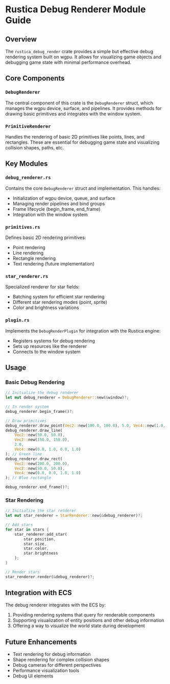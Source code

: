 # Rustica Debug Renderer Module Guide

## Overview

The `rustica_debug_render` crate provides a simple but effective debug rendering system built on wgpu. It allows for visualizing game objects and debugging game state with minimal performance overhead.

## Core Components

### `DebugRenderer`

The central component of this crate is the `DebugRenderer` struct, which manages the wgpu device, surface, and pipelines. It provides methods for drawing basic primitives and integrates with the window system.

### `PrimitiveRenderer`

Handles the rendering of basic 2D primitives like points, lines, and rectangles. These are essential for debugging game state and visualizing collision shapes, paths, etc.

## Key Modules

### `debug_renderer.rs`

Contains the core `DebugRenderer` struct and implementation. This handles:
- Initialization of wgpu device, queue, and surface
- Managing render pipelines and bind groups
- Frame lifecycle (begin_frame, end_frame)
- Integration with the window system

### `primitives.rs`

Defines basic 2D rendering primitives:
- Point rendering
- Line rendering
- Rectangle rendering
- Text rendering (future implementation)

### `star_renderer.rs`

Specialized renderer for star fields:
- Batching system for efficient star rendering
- Different star rendering modes (point, sprite)
- Color and brightness variations

### `plugin.rs`

Implements the `DebugRenderPlugin` for integration with the Rustica engine:
- Registers systems for debug rendering
- Sets up resources like the renderer
- Connects to the window system

## Usage

### Basic Debug Rendering

```rust
// Initialize the debug renderer
let mut debug_renderer = DebugRenderer::new(&window)?;

// In render system
debug_renderer.begin_frame()?;

// Draw primitives
debug_renderer.draw_point(Vec2::new(100.0, 100.0), 5.0, Vec4::new(1.0, 0.0, 0.0, 1.0)); // Red point
debug_renderer.draw_line(
    Vec2::new(50.0, 50.0), 
    Vec2::new(150.0, 150.0), 
    2.0, 
    Vec4::new(0.0, 1.0, 0.0, 1.0)
); // Green line
debug_renderer.draw_rect(
    Vec2::new(200.0, 200.0), 
    Vec2::new(50.0, 50.0), 
    Vec4::new(0.0, 0.0, 1.0, 1.0)
); // Blue rectangle

debug_renderer.end_frame()?;
```

### Star Rendering

```rust
// Initialize the star renderer
let mut star_renderer = StarRenderer::new(&debug_renderer)?;

// Add stars
for star in stars {
    star_renderer.add_star(
        star.position, 
        star.size, 
        star.color, 
        star.brightness
    );
}

// Render stars
star_renderer.render(&debug_renderer)?;
```

## Integration with ECS

The debug renderer integrates with the ECS by:
1. Providing rendering systems that query for renderable components
2. Supporting visualization of entity positions and other debug information
3. Offering a way to visualize the world state during development

## Future Enhancements

- Text rendering for debug information
- Shape rendering for complex collision shapes
- Debug cameras for different perspectives
- Performance visualization tools
- Debug UI elements
